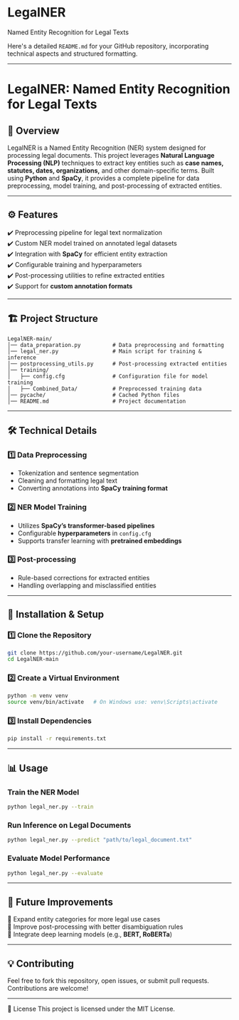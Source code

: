 # LegalNER
Named Entity Recognition for Legal Texts

Here's a detailed `README.md` for your GitHub repository, incorporating technical aspects and structured formatting.  

---

# **LegalNER: Named Entity Recognition for Legal Texts**  

## 📌 **Overview**  
LegalNER is a Named Entity Recognition (NER) system designed for processing legal documents. This project leverages **Natural Language Processing (NLP)** techniques to extract key entities such as **case names, statutes, dates, organizations,** and other domain-specific terms. Built using **Python** and **SpaCy**, it provides a complete pipeline for data preprocessing, model training, and post-processing of extracted entities.  

---

## ⚙️ **Features**  
✔️ Preprocessing pipeline for legal text normalization  
✔️ Custom NER model trained on annotated legal datasets  
✔️ Integration with **SpaCy** for efficient entity extraction  
✔️ Configurable training and hyperparameters  
✔️ Post-processing utilities to refine extracted entities  
✔️ Support for **custom annotation formats**  

---

## 🏗 **Project Structure**  
```
LegalNER-main/
│── data_preparation.py          # Data preprocessing and formatting
│── legal_ner.py                 # Main script for training & inference
│── postprocessing_utils.py      # Post-processing extracted entities
│── training/
│   ├── config.cfg               # Configuration file for model training
│   ├── Combined_Data/           # Preprocessed training data
│── pycache/                     # Cached Python files
│── README.md                    # Project documentation
```

---

## 🛠 **Technical Details**  
### 1️⃣ **Data Preprocessing**  
- Tokenization and sentence segmentation  
- Cleaning and formatting legal text  
- Converting annotations into **SpaCy training format**  

### 2️⃣ **NER Model Training**  
- Utilizes **SpaCy’s transformer-based pipelines**  
- Configurable **hyperparameters** in `config.cfg`  
- Supports transfer learning with **pretrained embeddings**  

### 3️⃣ **Post-processing**  
- Rule-based corrections for extracted entities  
- Handling overlapping and misclassified entities  

---

## 🚀 **Installation & Setup**  

### **1️⃣ Clone the Repository**  
```bash
git clone https://github.com/your-username/LegalNER.git
cd LegalNER-main
```

### **2️⃣ Create a Virtual Environment**  
```bash
python -m venv venv
source venv/bin/activate   # On Windows use: venv\Scripts\activate
```

### **3️⃣ Install Dependencies**  
```bash
pip install -r requirements.txt
```

---

## 📊 **Usage**  

### **Train the NER Model**  
```bash
python legal_ner.py --train
```

### **Run Inference on Legal Documents**  
```bash
python legal_ner.py --predict "path/to/legal_document.txt"
```

### **Evaluate Model Performance**  
```bash
python legal_ner.py --evaluate
```

---

## 📌 **Future Improvements**  
🔹 Expand entity categories for more legal use cases  
🔹 Improve post-processing with better disambiguation rules  
🔹 Integrate deep learning models (e.g., **BERT, RoBERTa**)  

---

## 💡 **Contributing**  
Feel free to fork this repository, open issues, or submit pull requests. Contributions are welcome!  

---

📜 License
This project is licensed under the MIT License.



